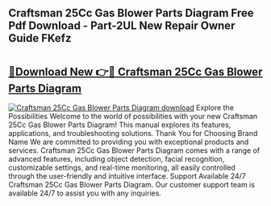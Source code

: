 ## Craftsman 25Cc Gas Blower Parts Diagram Free Pdf Download - Part-2UL New Repair Owner Guide FKefz

# <h2><a href="http://dfunfgy.blite.top/?on=Craftsman+25Cc+Gas+Blower+Parts+Diagram">🔗Download New 👉🔴 Craftsman 25Cc Gas Blower Parts Diagram</a></h2>

[![Craftsman 25Cc Gas Blower Parts Diagram download](https://i.imgur.com/lujVjoI.png)](http://dfunfgy.blite.top/?on=Craftsman+25Cc+Gas+Blower+Parts+Diagram)
Explore the Possibilities Welcome to the world of possibilities with your new Craftsman 25Cc Gas Blower Parts Diagram! This manual explores its features, applications, and troubleshooting solutions. Thank You for Choosing Brand Name We are committed to providing you with exceptional products and services. Craftsman 25Cc Gas Blower Parts Diagram comes with a range of advanced features, including object detection, facial recognition, customizable settings, and real-time monitoring, all easily controlled through the user-friendly and intuitive interface. Support Available 24/7 Craftsman 25Cc Gas Blower Parts Diagram. Our customer support team is available 24/7 to assist you with any inquiries.
